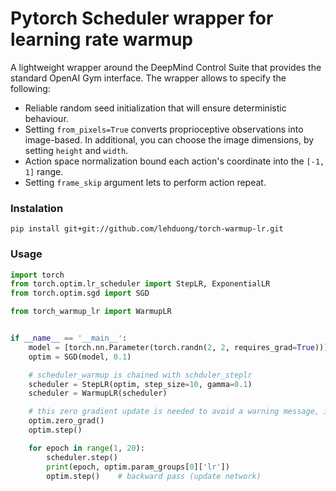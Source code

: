 # Pytorch Scheduler wrapper for learning rate warmup

A lightweight wrapper around the DeepMind Control Suite that provides the standard OpenAI Gym interface. The wrapper allows to specify the following:
* Reliable random seed initialization that will ensure deterministic behaviour.
* Setting ```from_pixels=True``` converts proprioceptive observations into image-based. In additional, you can choose the image dimensions, by setting ```height``` and ```width```.
* Action space normalization bound each action's coordinate into the ```[-1, 1]``` range.
* Setting ```frame_skip``` argument lets to perform action repeat.


### Instalation
```
pip install git+git://github.com/lehduong/torch-warmup-lr.git
```

### Usage
```python
import torch
from torch.optim.lr_scheduler import StepLR, ExponentialLR
from torch.optim.sgd import SGD

from torch_warmup_lr import WarmupLR


if __name__ == '__main__':
    model = [torch.nn.Parameter(torch.randn(2, 2, requires_grad=True))]
    optim = SGD(model, 0.1)

    # scheduler_warmup is chained with schduler_steplr
    scheduler = StepLR(optim, step_size=10, gamma=0.1)
    scheduler = WarmupLR(scheduler)

    # this zero gradient update is needed to avoid a warning message, issue #8.
    optim.zero_grad()
    optim.step()

    for epoch in range(1, 20):
        scheduler.step()
        print(epoch, optim.param_groups[0]['lr'])
        optim.step()    # backward pass (update network)
```
